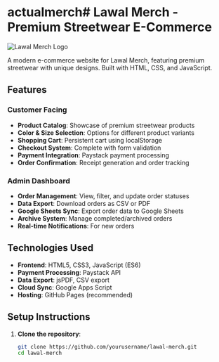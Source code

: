 # actualmerch# Lawal Merch - Premium Streetwear E-Commerce

![Lawal Merch Logo](assets/favicon.png)

A modern e-commerce website for Lawal Merch, featuring premium streetwear with unique designs. Built with HTML, CSS, and JavaScript.

## Features

### Customer Facing
- **Product Catalog**: Showcase of premium streetwear products
- **Color & Size Selection**: Options for different product variants
- **Shopping Cart**: Persistent cart using localStorage
- **Checkout System**: Complete with form validation
- **Payment Integration**: Paystack payment processing
- **Order Confirmation**: Receipt generation and order tracking

### Admin Dashboard
- **Order Management**: View, filter, and update order statuses
- **Data Export**: Download orders as CSV or PDF
- **Google Sheets Sync**: Export order data to Google Sheets
- **Archive System**: Manage completed/archived orders
- **Real-time Notifications**: For new orders

## Technologies Used

- **Frontend**: HTML5, CSS3, JavaScript (ES6)
- **Payment Processing**: Paystack API
- **Data Export**: jsPDF, CSV export
- **Cloud Sync**: Google Apps Script
- **Hosting**: GitHub Pages (recommended)

## Setup Instructions

1. **Clone the repository**:
   ```bash
   git clone https://github.com/yourusername/lawal-merch.git
   cd lawal-merch
